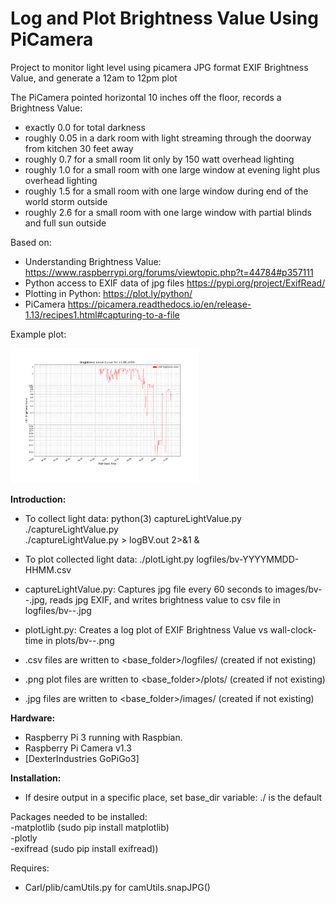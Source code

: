 # Log and Plot Brightness Value Using PiCamera

Project to monitor light level using picamera JPG format EXIF Brightness Value,
and generate a 12am to 12pm plot 

The PiCamera pointed horizontal 10 inches off the floor, records a Brightness Value: 
- exactly 0.0 for total darkness
- roughly 0.05 in a dark room with light streaming through the doorway from kitchen 30 feet away
- roughly 0.7 for a small room lit only by 150 watt overhead lighting
- roughly 1.0 for a small room with one large window at evening light plus overhead lighting
- roughly 1.5 for a small room with one large window during end of the world storm outside
- roughly 2.6 for a small room with one large window with partial blinds and full sun outside

Based on:
- Understanding Brightness Value: https://www.raspberrypi.org/forums/viewtopic.php?t=44784#p357111
- Python access to EXIF data of jpg files https://pypi.org/project/ExifRead/
- Plotting in Python: https://plot.ly/python/
- PiCamera  https://picamera.readthedocs.io/en/release-1.13/recipes1.html#capturing-to-a-file


Example plot:  

<img src="graphics/bv-one-day.png" width="60%">  

**Introduction:**  

- To collect light data:
  python(3) captureLightValue.py    
  ./captureLightValue.py   
  ./captureLightValue.py > logBV.out 2>&1 &  

- To plot collected light data:
  ./plotLight.py  logfiles/bv-YYYYMMDD-HHMM.csv
 
- captureLightValue.py:  Captures jpg file every 60 seconds to images/bv-<date>-<time>.jpg, 
  reads jpg EXIF, and writes brightness value to csv file in logfiles/bv-<date>-<time>.jpg  
- plotLight.py: Creates a log plot of EXIF Brightness Value vs wall-clock-time in plots/bv-<date>-<time>.png   

- .csv files are written to      <base_folder>/logfiles/         (created if not existing)  
- .png plot files are written to <base_folder>/plots/            (created if not existing)  
- .jpg files are written to      <base_folder>/images/           (created if not existing)

**Hardware:**  
- Raspberry Pi 3 running with Raspbian.
- Raspberry Pi Camera v1.3
- [DexterIndustries GoPiGo3]

**Installation:**  
- If desire output in a specific place, set base_dir variable:  ./ is the default

Packages needed to be installed:  
-matplotlib  (sudo pip install matplotlib)  
-plotly  
-exifread  (sudo pip install exifread))
  
Requires:
- Carl/plib/camUtils.py  for camUtils.snapJPG()
